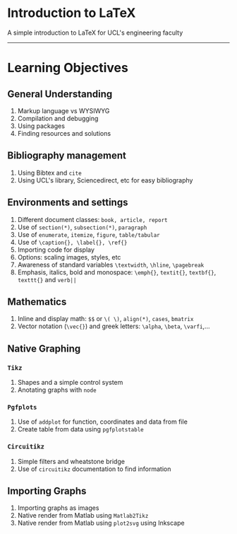 # Introduction to LaTeX 
A simple introduction to LaTeX for UCL's engineering faculty
 
----------
# Learning Objectives
## General Understanding
1. Markup language vs WYSIWYG
2. Compilation and debugging
3. Using packages
4. Finding resources and solutions

## Bibliography management
1. Using Bibtex and `cite`
2. Using UCL's library, Sciencedirect, etc for easy bibliography

## Environments and settings
1. Different document classes: `book, article, report`
2. Use of `section(*)`, `subsection(*)`, `paragraph`
3. Use of `enumerate`, `itemize`, `figure`, `table/tabular`
4. Use of `\caption{}, \label{}, \ref{}`
5. Importing code for display
6. Options: scaling images, styles, etc
7. Awareness of standard variables `\textwidth`, `\hline`, `\pagebreak`
8. Emphasis, italics, bold and monospace: `\emph{}`, `textit{}`, `textbf{}`, `texttt{}` and `verb||`

## Mathematics
1. Inline and display math: `$$` or `\( \)`, `align(*)`, `cases`, `bmatrix`
2. Vector notation (`\vec{}`) and greek letters: `\alpha`, `\beta`, `\varfi`,...

## Native Graphing
### `Tikz`
1. Shapes and a simple control system
2. Anotating graphs with `node`

### `Pgfplots`
1. Use of `addplot` for function, coordinates and data from file
2. Create table from data using `pgfplotstable`
### `Circuitikz`
1. Simple filters and wheatstone bridge
2. Use of `circuitikz` documentation to find information

## Importing Graphs
1. Importing graphs as images
2. Native render from Matlab using `Matlab2Tikz`
3. Native render from Matlab using `plot2svg` using Inkscape
